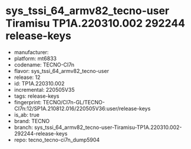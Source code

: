 # sys_tssi_64_armv82_tecno-user Tiramisu TP1A.220310.002 292244 release-keys
- manufacturer: 
- platform: mt6833
- codename: TECNO-CI7n
- flavor: sys_tssi_64_armv82_tecno-user
- release: 12
- id: TP1A.220310.002
- incremental: 220505V35
- tags: release-keys
- fingerprint: TECNO/CI7n-GL/TECNO-CI7n:12/SP1A.210812.016/220505V36:user/release-keys
- is_ab: true
- brand: TECNO
- branch: sys_tssi_64_armv82_tecno-user-Tiramisu-TP1A.220310.002-292244-release-keys
- repo: tecno_tecno-ci7n_dump5904
